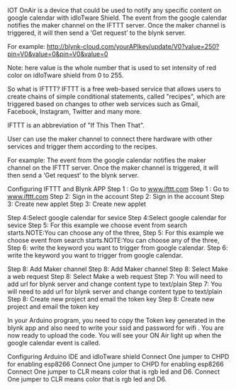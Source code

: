 
IOT OnAir is a device that could be used to notify any specific content on google calendar with idIoTware Shield.
The event from the google calendar notifies the maker channel on the IFTTT server. 
Once the maker channel is triggered, it will then send a ‘Get request’ to the blynk server.

For example: http://blynk-cloud.com/yourAPIkey/update/V0?value=250?pin=V0&value=0&pin=V0&value=0

Note: here value is the whole number that is used to set intensity of red color on idIoTware shield from 0 to 255.

So what is IFTTT?
IFTTT is a free web-based service that allows users to create chains of simple conditional statements,
called "recipes", which are triggered based on changes to other web services such as 
Gmail, Facebook, Instagram, Twitter and many more.

IFTTT is an abbreviation of "If This Then That".


User can use the maker channel to connect there hardware with other services and
trigger them according to the recipes.


For example: The event from the google calendar notifies the maker channel on the IFTTT server.
Once the maker channel is triggered, it will then send a ‘Get request’ to the blynk server.

Configuring IFTTT and Blynk APP
Step 1 : Go to www.ifttt.com
Step 1 : Go to www.ifttt.com
Step 2: Sign in the account
Step 2: Sign in the account
Step 3: Create new applet
Step 3: Create new applet

Step 4:Select google calendar for sevice
Step 4:Select google calendar for sevice
Step 5: For this example we choose event from search starts.NOTE:You can choose any of the three,
Step 5: For this example we choose event from search starts.NOTE:You can choose any of the three,
Step 6: write the keyword you want to trigger from google calendar.
Step 6: write the keyword you want to trigger from google calendar.

Step 8: Add Maker channel
Step 8: Add Maker channel
Step 8: Select Make a web request
Step 8: Select Make a web request
Step 7: You will need to add url for blynk server and change content type to text/plain
Step 7: You will need to add url for blynk server and change content type to text/plain
Step 8: Create new project and email the token key
Step 8: Create new project and email the token key

In your Arduino program, you need to copy the Token key generated in the blynk app and also need to write your ssid and password for wifi . You are now ready to upload the code. You will see your ON Air light up when the google calendar event is called.

Configuring Arduino IDE and idIoTware shield
Connect One jumper to CHPD for enabling esp8266
Connect One jumper to CHPD for enabling esp8266
Connect One jumper to CLR means color that is rgb led and D6. 
Connect One jumper to CLR means color that is rgb led and D6.




